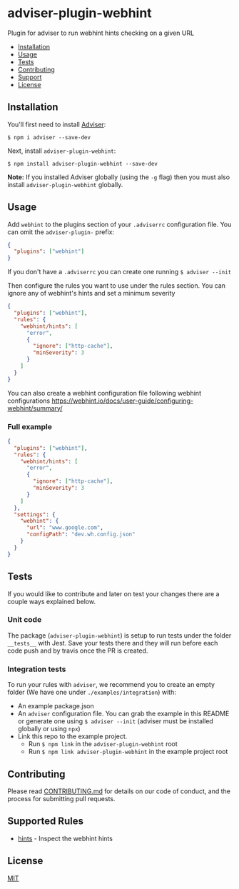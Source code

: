 # adviser-plugin-webhint

Plugin for adviser to run webhint hints checking on a given URL

- [Installation](#installation)
- [Usage](#usage)
- [Tests](#tests)
- [Contributing](#contributing)
- [Support](#support)
- [License](#license)

## Installation

You'll first need to install [Adviser](https://www.npmjs.com/package/adviser):

```
$ npm i adviser --save-dev
```

Next, install `adviser-plugin-webhint`:

```
$ npm install adviser-plugin-webhint --save-dev
```

**Note:** If you installed Adviser globally (using the `-g` flag) then you must also install `adviser-plugin-webhint` globally.

## Usage

Add `webhint` to the plugins section of your `.adviserrc` configuration file. You can omit the `adviser-plugin-` prefix:

```json
{
  "plugins": ["webhint"]
}
```

If you don't have a `.adviserrc` you can create one running `$ adviser --init`

Then configure the rules you want to use under the rules section.
You can ignore any of webhint's hints and set a minimum severity

```json
{
  "plugins": ["webhint"],
  "rules": {
    "webhint/hints": [
      "error",
      {
        "ignore": ["http-cache"],
        "minSeverity": 3
      }
    ]
  }
}
```

You can also create a webhint configuration file following webhint configurations
https://webhint.io/docs/user-guide/configuring-webhint/summary/

### Full example

```json
{
  "plugins": ["webhint"],
  "rules": {
    "webhint/hints": [
      "error",
      {
        "ignore": ["http-cache"],
        "minSeverity": 3
      }
    ]
  },
  "settings": {
    "webhint": {
      "url": "www.google.com",
      "configPath": "dev.wh.config.json"
    }
  }
}
```

## Tests

If you would like to contribute and later on test your changes there are a couple ways explained below.

### Unit code

The package (`adviser-plugin-webhint`) is setup to run tests under the folder `__tests__` with Jest. Save your tests there and they will run before each code push and by travis once the PR is created.

### Integration tests

To run your rules with `adviser`, we recommend you to create an empty folder (We have one under `./examples/integration`) with:

- An example package.json
- An `adviser` configuration file. You can grab the example in this README or generate one using `$ adviser --init` (adviser must be installed globally or using `npx`)
- Link this repo to the example project.
  - Run `$ npm link` in the `adviser-plugin-webhint` root
  - Run `$ npm link adviser-plugin-webhint` in the example project root

## Contributing

Please read [CONTRIBUTING.md](CONTRIBUTING.md) for details on our code of conduct, and the process for submitting
pull requests.

## Supported Rules

- [hints](docs/rules/hints.md) - Inspect the webhint hints

## License

[MIT](LICENSE)
